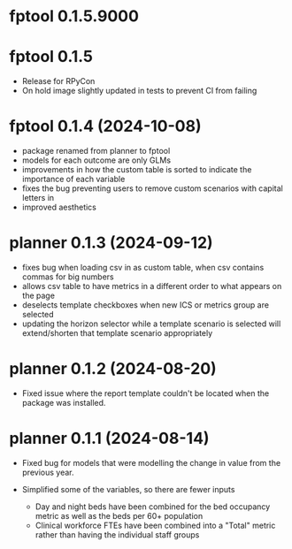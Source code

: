 # fptool 0.1.5.9000

# fptool 0.1.5

* Release for RPyCon
* On hold image slightly updated in tests to prevent CI from failing

# fptool 0.1.4 (2024-10-08)

* package renamed from planner to fptool
* models for each outcome are only GLMs
* improvements in how the custom table is sorted to indicate the importance of each variable
* fixes the bug preventing users to remove custom scenarios with capital letters in
* improved aesthetics

# planner 0.1.3 (2024-09-12)

* fixes bug when loading csv in as custom table, when csv contains commas for big numbers
* allows csv table to have metrics in a different order to what appears on the page
* deselects template checkboxes when new ICS or metrics group are selected
* updating the horizon selector while a template scenario is selected will extend/shorten that template scenario appropriately

# planner 0.1.2 (2024-08-20)

* Fixed issue where the report template couldn't be located when the package was installed.

# planner 0.1.1 (2024-08-14)

* Fixed bug for models that were modelling the change in value from the previous year.
* Simplified some of the variables, so there are fewer inputs

  * Day and night beds have been combined for the bed occupancy metric as well as the beds per 60+ population
  * Clinical workforce FTEs have been combined into a "Total" metric rather than having the individual staff groups
